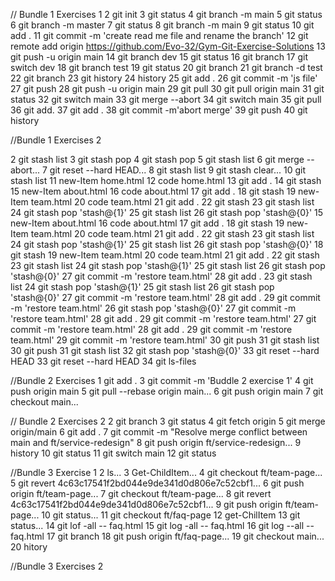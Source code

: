 // Bundle 1 Exercises 1
   2 git init
   3 git status
   4 git branch -m main
   5 git status
   6 git branch -m master
   7 git status
   8 git branch -m main
   9 git status
  10 git add .
  11 git commit -m 'create read me file and rename the branch'
  12 git remote add origin https://github.com/Evo-32/Gym-Git-Exercise-Solutions
  13 git push -u origin main
  14 git branch dev
  15 git status
  16  git branch
  17 git switch dev
  18 git branch test
  19 git status
  20 git branch
  21 git branch -d test
  22 git branch
  23 git history
  24 history
  25 git add .
  26 git commit -m 'js file'
  27 git push
  28 git push -u origin main
  29 git pull
  30 git pull origin main
  31 git status
  32 git switch main
  33 git merge --abort
  34 git switch main
  35 git pull
  36 git add.
  37 git add .
  38 git commit -m'abort merge'
  39 git push
  40 git history

  //Bundle 1 Exercises 2

  2 git stash list
   3 git stash pop
   4 git stash pop
   5 git stash list
   6 git merge --abort...
   7 git reset --hard HEAD...
   8 git stash list
   9 git stash clear...
  10 git stash list
  11 new-Item home.html
  12 code home.html
  13 git add .
  14 git stash
  15 new-Item about.html
  16 code about.html
  17 git add .
  18 git stash
  19 new-Item team.html
  20 code team.html
  21 git add .
  22 git stash
  23 git stash list
  24 git stash pop 'stash@{1}'
  25 git stash list
  26 git stash pop 'stash@{0}'
  15 new-Item about.html
  16 code about.html
  17 git add .
  18 git stash
  19 new-Item team.html
  20 code team.html
  21 git add .
  22 git stash
  23 git stash list
  24 git stash pop 'stash@{1}'
  25 git stash list
  26 git stash pop 'stash@{0}'
  18 git stash
  19 new-Item team.html
  20 code team.html
  21 git add .
  22 git stash
  23 git stash list
  24 git stash pop 'stash@{1}'
  25 git stash list
  26 git stash pop 'stash@{0}'
  27 git commit -m 'restore team.html'
  28 git add .
  23 git stash list
  24 git stash pop 'stash@{1}'
  25 git stash list
  26 git stash pop 'stash@{0}'
  27 git commit -m 'restore team.html'
  28 git add .
  29 git commit -m 'restore team.html'
  26 git stash pop 'stash@{0}'
  27 git commit -m 'restore team.html'
  28 git add .
  29 git commit -m 'restore team.html'
  27 git commit -m 'restore team.html'
  28 git add .
  29 git commit -m 'restore team.html'
  29 git commit -m 'restore team.html'
  30 git push
  31 git stash list
  30 git push
  31 git stash list
  32 git stash pop 'stash@{0}'
  33 git reset --hard HEAD
  33 git reset --hard HEAD
  34 git ls-files

//Bundle 2 Exercises 1
   git add .
   3 git commit -m 'Buddle 2 exercise 1'
   4 git push origin main
   5 git pull --rebase origin main...
   6 git push origin main
   7 git checkout main...


// Bundle 2 Exercises 2
  2 git branch
   3 git status
   4 git fetch origin
   5 git merge origin/main
   6 git add .
   7 git commit -m "Resolve merge conflict between main and ft/service-redesign"
   8 git push origin ft/service-redesign...
   9 history
  10 git status
  11 git switch main
  12 git status

  //Bundle 3 Exercise 1
   2 ls...
   3 Get-ChildItem...
   4 git checkout ft/team-page...
   5 git revert 4c63c17541f2bd044e9de341d0d806e7c52cbf1...
   6 git push origin ft/team-page...
   7 git checkout ft/team-page...
   8 git revert 4c63c17541f2bd044e9de341d0d806e7c52cbf1... 
   9 git push origin ft/team-page...
  10 git status...
  11 git checkout ft/faq-page
  12 get-ChilItem
  13 git status...
  14 git lof -all -- faq.html
  15 git log -all -- faq.html
  16 git log --all -- faq.html
  17 git branch
  18 git push origin ft/faq-page...
  19 git checkout main...
  20 hitory

  //Bundle 3 Exercises 2
